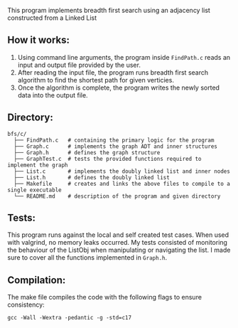 This program implements breadth first search using an adjacency list constructed from a Linked List

## How it works:

  1. Using command line arguments, the program inside `FindPath.c` reads an input and output file provided by the user.
  2. After reading the input file, the program runs breadth first search algorithm to find the shortest path for given verticies.
  3. Once the algorithm is complete, the program writes the newly sorted data into the output file.

## Directory:

```
bfs/c/
  ├── FindPath.c   # containing the primary logic for the program
  ├── Graph.c      # implements the graph ADT and inner structures
  ├── Graph.h      # defines the graph structure
  ├── GraphTest.c  # tests the provided functions required to implement the graph
  ├── List.c       # implements the doubly linked list and inner nodes
  ├── List.h       # defines the doubly linked list
  ├── Makefile     # creates and links the above files to compile to a single executable
  └── README.md    # description of the program and given directory
```

## Tests:

This program runs against the local and self created test cases. When used with valgrind, no memory leaks occurred. My tests consisted of monitoring the behaviour of the ListObj when manipulating or navigating the list. I made sure to cover all the functions implemented in `Graph.h`.

## Compilation:

The make file compiles the code with the following flags to ensure consistency:
```
gcc -Wall -Wextra -pedantic -g -std=c17
```
